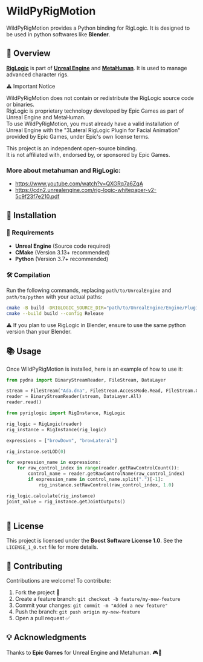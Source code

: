 

# WildPyRigMotion

WildPyRigMotion provides a Python binding for RigLogic. It is designed to be used in python softwares like **Blender**.

## 📖 Overview

[**RigLogic**](https://dev.epicgames.com/documentation/en-us/unreal-engine/API/Plugins/RigLogicLib/riglogic) is part of [**Unreal Engine**](https://www.unrealengine.com) and [**MetaHuman**](https://www.unrealengine.com/fr/metahuman). It is used to manage advanced character rigs.

⚠️ Important Notice

WildPyRigMotion does not contain or redistribute the RigLogic source code or binaries.  
RigLogic is proprietary technology developed by Epic Games as part of Unreal Engine and MetaHuman.  
To use WildPyRigMotion, you must already have a valid installation of Unreal Engine with the "3Lateral RigLogic Plugin for Facial Animation" provided by Epic Games, under Epic's own license terms.  

This project is an independent open-source binding.  
It is not affiliated with, endorsed by, or sponsored by Epic Games.

### More about metahuman and RigLogic:

- https://www.youtube.com/watch?v=QXGRq7a6ZqA
- https://cdn2.unrealengine.com/rig-logic-whitepaper-v2-5c9f23f7e210.pdf

## 🚀 Installation

### 📌 Requirements

-   **Unreal Engine** (Source code required)
-   **CMake** (Version 3.13+ recommended)
-   **Python** (Version 3.7+ recommended)

### 🛠️ Compilation
    
Run the following commands, replacing `path/to/UnrealEngine` and `path/to/python` with your actual paths:
    
```sh
cmake -B build -DRIGLOGIC_SOURCE_DIR="path/to/UnrealEngine/Engine/Plugins/Animation/RigLogic/Source/RigLogicLib" -DPYTHON_EXECUTABLE="path/to/python/python.exe"
cmake --build build --config Release
```    

⚠️ If you plan to use RigLogic in Blender, ensure to use the same python version than your Blender.

## 📚 Usage

Once WildPyRigMotion is installed, here is an example of how to use it:

```python
from pydna import BinaryStreamReader, FileStream, DataLayer

stream = FileStream("Ada.dna", FileStream.AccessMode.Read, FileStream.OpenMode.Binary)
reader = BinaryStreamReader(stream, DataLayer.All)
reader.read()

from pyriglogic import RigInstance, RigLogic

rig_logic = RigLogic(reader)
rig_instance = RigInstance(rig_logic)

expressions = ["browDown", "browLateral"]

rig_instance.setLOD(0)

for expression_name in expressions:
    for raw_control_index in range(reader.getRawControlCount()):
        control_name = reader.getRawControlName(raw_control_index)
        if expression_name in control_name.split(".")[-1]:
            rig_instance.setRawControl(raw_control_index, 1.0)

rig_logic.calculate(rig_instance)
joint_value = rig_instance.getJointOutputs()
 
```
## 📜 License

This project is licensed under the **Boost Software License 1.0**. See the `LICENSE_1_0.txt` file for more details.

## 🤝 Contributing

Contributions are welcome! To contribute:

1.  Fork the project 🍴
2.  Create a feature branch: `git checkout -b feature/my-new-feature`
3.  Commit your changes: `git commit -m "Added a new feature"`
4.  Push the branch: `git push origin my-new-feature`
5.  Open a pull request ✅

## 💡 Acknowledgments

Thanks to **Epic Games** for Unreal Engine and Metahuman. 🎮🚀
